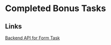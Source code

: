# Completed Bonus Tasks

## Links

[Backend API for Form Task](https://github.com/Rajan66/date-my-daughter)
